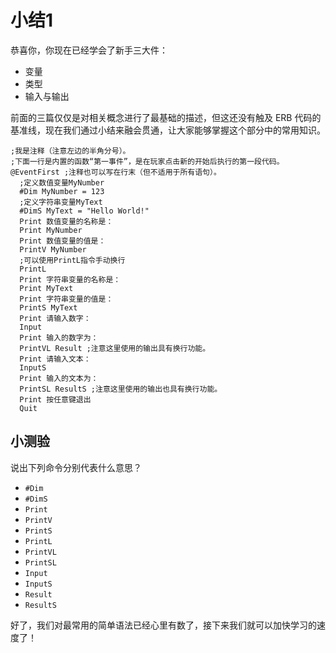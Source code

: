 # 小结1

恭喜你，你现在已经学会了新手三大件：

- 变量
- 类型
- 输入与输出

前面的三篇仅仅是对相关概念进行了最基础的描述，但这还没有触及 ERB 代码的基准线，现在我们通过小结来融会贯通，让大家能够掌握这个部分中的常用知识。

```
;我是注释（注意左边的半角分号）。
;下面一行是内置的函数“第一事件”，是在玩家点击新的开始后执行的第一段代码。
@EventFirst ;注释也可以写在行末（但不适用于所有语句）。
  ;定义数值变量MyNumber
  #Dim MyNumber = 123
  ;定义字符串变量MyText
  #DimS MyText = "Hello World!"
  Print 数值变量的名称是：
  Print MyNumber
  Print 数值变量的值是：
  PrintV MyNumber
  ;可以使用PrintL指令手动换行
  PrintL 
  Print 字符串变量的名称是：
  Print MyText
  Print 字符串变量的值是：
  PrintS MyText
  Print 请输入数字：
  Input
  Print 输入的数字为：
  PrintVL Result ;注意这里使用的输出具有换行功能。
  Print 请输入文本：
  InputS
  Print 输入的文本为：
  PrintSL ResultS ;注意这里使用的输出也具有换行功能。
  Print 按任意键退出
  Quit
```

## 小测验

说出下列命令分别代表什么意思？

- `#Dim`
- `#DimS`
- `Print`
- `PrintV`
- `PrintS`
- `PrintL`
- `PrintVL`
- `PrintSL`
- `Input`
- `InputS`
- `Result`
- `ResultS`

好了，我们对最常用的简单语法已经心里有数了，接下来我们就可以加快学习的速度了！
